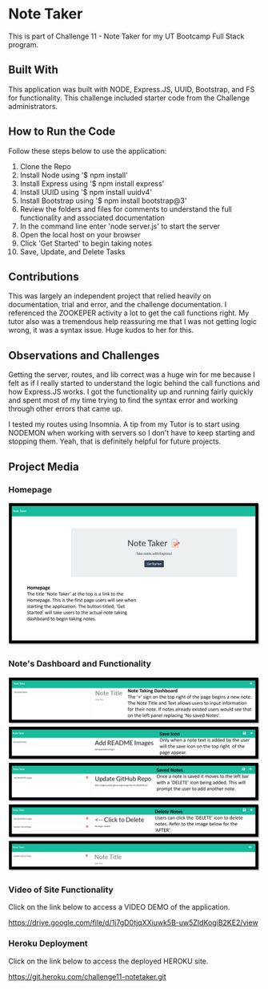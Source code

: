 # Note Taker
This is part of Challenge 11 - Note Taker for my UT Bootcamp Full Stack program.

## Built With
This application was built with NODE, Express.JS, UUID, Bootstrap, and FS for functionality. This challenge included starter code from the Challenge administrators.

## How to Run the Code
Follow these steps below to use the application:
1. Clone the Repo
2. Install Node using '$ npm install'
3. Install Express using '$ npm install express'
4. Install UUID using '$ npm install uuidv4'
5. Install Bootstrap using '$ npm install bootstrap@3'
6. Review the folders and files for comments to understand the full functionality and associated documentation
7. In the command line enter 'node server.js' to start the server
8. Open the local host on your browser
9. Click 'Get Started' to begin taking notes
10. Save, Update, and Delete Tasks

## Contributions
This was largely an independent project that relied heavily on documentation, trial and error, and the challenge documentation. I referenced the ZOOKEPER activity a lot to get the call functions right. My tutor also was a tremendous help reassuring me that I was not getting logic wrong, it was a syntax issue. Huge kudos to her for this.

## Observations and Challenges
Getting the server, routes, and lib correct was a huge win for me because I felt as if I really started to understand the logic behind the call functions and how Express.JS works. I got the functionality up and running fairly quickly and spent most of my time trying to find the syntax error and working through other errors that came up.

I tested my routes using Insomnia. A tip from my Tutor is to start using NODEMON when working with servers so I don't have to keep starting and stopping them. Yeah, that is definitely helpful for future projects.

## Project Media

### Homepage
![alt text](https://github.com/ballardingram/challenge11-notetaker/blob/main/public/assets/images/readme1.jpg "Homepage")

### Note's Dashboard and Functionality
![alt text](https://github.com/ballardingram/challenge11-notetaker/blob/main/public/assets/images/readme2.jpg "Note Taking Dashboard")
![alt text](https://github.com/ballardingram/challenge11-notetaker/blob/main/public/assets/images/readme3.jpg "Save Icon")
![alt text](https://github.com/ballardingram/challenge11-notetaker/blob/main/public/assets/images/readme4.jpg "Saved Notes")
![alt text](https://github.com/ballardingram/challenge11-notetaker/blob/main/public/assets/images/readme5.jpg "Delete Note")

### Video of Site Functionality
Click on the link below to access a VIDEO DEMO of the application.

https://drive.google.com/file/d/1j7gD0tjqXXiuwk5B-uw5ZIdKogiB2KE2/view

### Heroku Deployment
Click on the link below to access the deployed HEROKU site.

https://git.heroku.com/challenge11-notetaker.git
